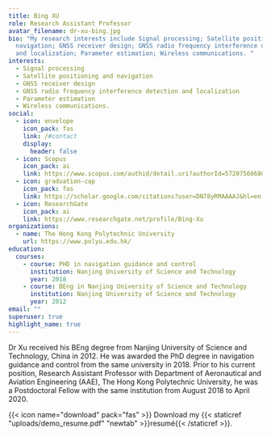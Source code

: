 ```yaml
---
title: Bing XU
role: Research Assistant Professor
avatar_filename: dr-xu-bing.jpg
bio: "My research interests include Signal processing; Satellite positioning and
  navigation; GNSS receiver design; GNSS radio frequency interference detection
  and localization; Parameter estimation; Wireless communications. "
interests:
  - Signal processing
  - Satellite positioning and navigation
  - GNSS receiver design
  - GNSS radio frequency interference detection and localization
  - Parameter estimation
  - Wireless communications.
social:
  - icon: envelope
    icon_pack: fas
    link: /#contact
    display:
      header: false
  - icon: Scopus
    icon_pack: ai
    link: https://www.scopus.com/authid/detail.uri?authorId=57207566680
  - icon: graduation-cap
    icon_pack: fas
    link: https://scholar.google.com/citations?user=DN78yRMAAAAJ&hl=en
  - icon: ResearchGate
    icon_pack: ai
    link: https://www.researchgate.net/profile/Bing-Xu
organizations:
  - name: The Hong Kong Polytechnic University
    url: https://www.polyu.edu.hk/
education:
  courses:
    - course: PHD in navigation guidance and control
      institution: Nanjing University of Science and Technology
      year: 2018
    - course: BEng in Nanjing University of Science and Technology
      institution: Nanjing University of Science and Technology
      year: 2012
email: ""
superuser: true
highlight_name: true
---
```

Dr Xu received his BEng degree from Nanjing University of Science and Technology, China in 2012. He was awarded the PhD degree in navigation guidance and control from the same university in 2018. Prior to his current position, Research Assistant Professor with Department of Aeronautical and Aviation Engineering (AAE), The Hong Kong Polytechnic University, he was a Postdoctoral Fellow with the same institution from August 2018 to April 2020.

{{< icon name="download" pack="fas" >}} Download my {{< staticref "uploads/demo_resume.pdf" "newtab" >}}resumé{{< /staticref >}}.